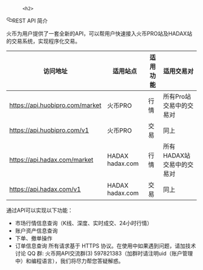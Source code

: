 
          <h2>
<a id="user-content-rest-api-简介" class="anchor" href="#rest-api-%E7%AE%80%E4%BB%8B" aria-hidden="true"><svg class="octicon octicon-link" viewBox="0 0 16 16" version="1.1" width="16" height="16" aria-hidden="true"><path fill-rule="evenodd" d="M4 9h1v1H4c-1.5 0-3-1.69-3-3.5S2.55 3 4 3h4c1.45 0 3 1.69 3 3.5 0 1.41-.91 2.72-2 3.25V8.59c.58-.45 1-1.27 1-2.09C10 5.22 8.98 4 8 4H4c-.98 0-2 1.22-2 2.5S3 9 4 9zm9-3h-1v1h1c1 0 2 1.22 2 2.5S13.98 12 13 12H9c-.98 0-2-1.22-2-2.5 0-.83.42-1.64 1-2.09V6.25c-1.09.53-2 1.84-2 3.25C6 11.31 7.55 13 9 13h4c1.45 0 3-1.69 3-3.5S14.5 6 13 6z"></path></svg></a>REST API 简介</h2>
<p>火币为用户提供了一套全新的API，可以帮用户快速接入火币PRO站及HADAX站的交易系统，实现程序化交易。</p>
<table>
<thead>
<tr>
<th>访问地址</th>
<th>适用站点</th>
<th>适用功能</th>
<th>适用交易对</th>
</tr>
</thead>
<tbody>
<tr>
<td><a href="https://api.huobipro.com/market" rel="nofollow">https://api.huobipro.com/market</a></td>
<td>火币PRO</td>
<td>行情</td>
<td>所有Pro站交易中的交易对</td>
</tr>
<tr>
<td><a href="https://api.huobipro.com/v1" rel="nofollow">https://api.huobipro.com/v1</a></td>
<td>火币PRO</td>
<td>交易</td>
<td>同上</td>
</tr>
<tr>
<td><a href="https://api.hadax.com/market" rel="nofollow">https://api.hadax.com/market</a></td>
<td>HADAX hadax.com</td>
<td>行情</td>
<td>所有HADAX站交易中的交易对</td>
</tr>
<tr>
<td><a href="https://api.hadax.com/v1" rel="nofollow">https://api.hadax.com/v1</a></td>
<td>HADAX hadax.com</td>
<td>交易</td>
<td>同上</td>
</tr>
</tbody>
</table>
<p>通过API可以实现以下功能：</p>
<ul>
<li>市场行情信息查询（K线、深度、实时成交、24小时行情）</li>
<li>账户资产信息查询</li>
<li>下单、撤单操作</li>
<li>订单信息查询
所有请求基于 HTTPS 协议。在使用中如果遇到问题，请加技术讨论 QQ 群:  火币网API交流群(3) 597821383（加群时请注明uid（账户管理中）和编程语言），我们将尽力帮您答疑解惑。</li>
</ul>

        